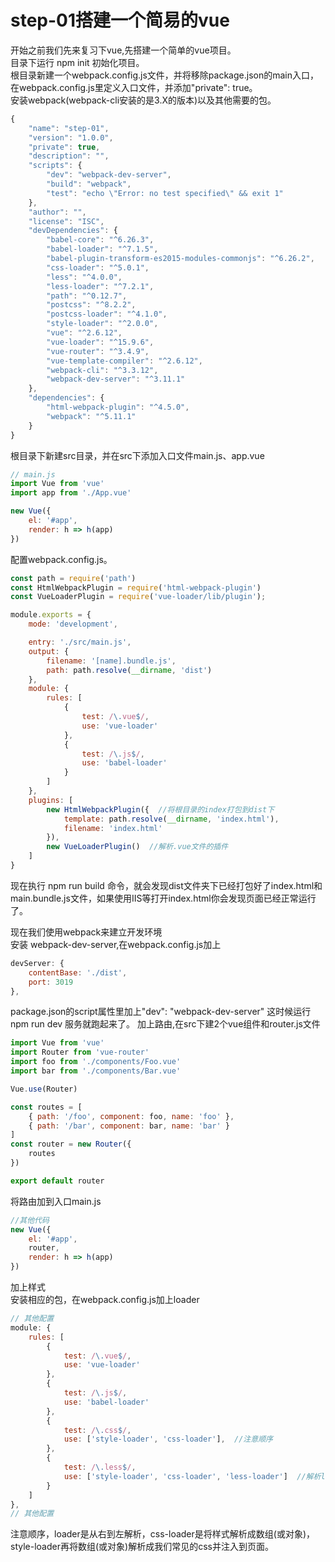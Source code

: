 # step-01搭建一个简易的vue
开始之前我们先来复习下vue,先搭建一个简单的vue项目。  
目录下运行 npm init 初始化项目。  
根目录新建一个webpack.config.js文件，并将移除package.json的main入口，在webpack.config.js里定义入口文件，并添加"private": true。  
安装webpack(webpack-cli安装的是3.X的版本)以及其他需要的包。  
```javascript
{
    "name": "step-01",
    "version": "1.0.0",
    "private": true,
    "description": "",
    "scripts": {
        "dev": "webpack-dev-server",
        "build": "webpack",
        "test": "echo \"Error: no test specified\" && exit 1"
    },
    "author": "",
    "license": "ISC",
    "devDependencies": {
        "babel-core": "^6.26.3",
        "babel-loader": "^7.1.5",
        "babel-plugin-transform-es2015-modules-commonjs": "^6.26.2",
        "css-loader": "^5.0.1",
        "less": "^4.0.0",
        "less-loader": "^7.2.1",
        "path": "^0.12.7",
        "postcss": "^8.2.2",
        "postcss-loader": "^4.1.0",
        "style-loader": "^2.0.0",
        "vue": "^2.6.12",
        "vue-loader": "^15.9.6",
        "vue-router": "^3.4.9",
        "vue-template-compiler": "^2.6.12",
        "webpack-cli": "^3.3.12",
        "webpack-dev-server": "^3.11.1"
    },
    "dependencies": {
        "html-webpack-plugin": "^4.5.0",
        "webpack": "^5.11.1"
    }
}
```
根目录下新建src目录，并在src下添加入口文件main.js、app.vue  
```javascript
// main.js
import Vue from 'vue'
import app from './App.vue'

new Vue({
    el: '#app',
    render: h => h(app)
})
```
配置webpack.config.js。  
```javascript
const path = require('path')
const HtmlWebpackPlugin = require('html-webpack-plugin')
const VueLoaderPlugin = require('vue-loader/lib/plugin');

module.exports = {
    mode: 'development',

    entry: './src/main.js',
    output: {
        filename: '[name].bundle.js',
        path: path.resolve(__dirname, 'dist')
    },
    module: {
        rules: [
            {
                test: /\.vue$/,
                use: 'vue-loader'
            },
            {
                test: /\.js$/,
                use: 'babel-loader'
            }
        ]
    },
    plugins: [
        new HtmlWebpackPlugin({  //将根目录的index打包到dist下
            template: path.resolve(__dirname, 'index.html'),  
            filename: 'index.html'
        }),
        new VueLoaderPlugin()  //解析.vue文件的插件
    ]
}
```
现在执行 npm run build 命令，就会发现dist文件夹下已经打包好了index.html和main.bundle.js文件，如果使用IIS等打开index.html你会发现页面已经正常运行了。  

现在我们使用webpack来建立开发环境  
安装 webpack-dev-server,在webpack.config.js加上  
```javascript
devServer: {
    contentBase: './dist',
    port: 3019
},
```
package.json的script属性里加上"dev": "webpack-dev-server"  这时候运行 npm run dev 服务就跑起来了。
加上路由,在src下建2个vue组件和router.js文件  
```javascript
import Vue from 'vue'
import Router from 'vue-router'
import foo from './components/Foo.vue'
import bar from './components/Bar.vue'

Vue.use(Router)

const routes = [
    { path: '/foo', component: foo, name: 'foo' },
    { path: '/bar', component: bar, name: 'bar' }
]
const router = new Router({
    routes
})

export default router
```
将路由加到入口main.js
```javascript
//其他代码
new Vue({
    el: '#app',
    router,
    render: h => h(app)
})
```
加上样式  
安装相应的包，在webpack.config.js加上loader  
```javascript
// 其他配置
module: {
    rules: [
        {
            test: /\.vue$/,
            use: 'vue-loader'
        },
        {
            test: /\.js$/,
            use: 'babel-loader'
        },
        {
            test: /\.css$/,
            use: ['style-loader', 'css-loader'],  //注意顺序
        },
        {
            test: /\.less$/,
            use: ['style-loader', 'css-loader', 'less-loader']  //解析less
        }
    ]
},
// 其他配置
```
注意顺序，loader是从右到左解析，css-loader是将样式解析成数组(或对象)，style-loader再将数组(或对象)解析成我们常见的css并注入到页面。
